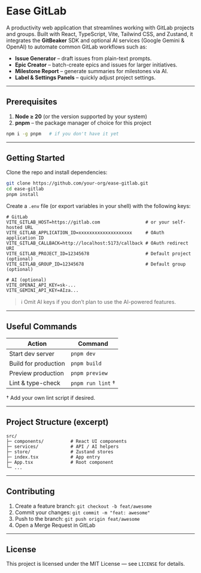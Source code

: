 # Ease GitLab

A productivity web application that streamlines working with GitLab projects and groups. Built with React, TypeScript, Vite, Tailwind CSS, and Zustand, it integrates the **GitBeaker** SDK and optional AI services (Google Gemini & OpenAI) to automate common GitLab workflows such as:

- **Issue Generator** – draft issues from plain-text prompts.
- **Epic Creator** – batch-create epics and issues for larger initiatives.
- **Milestone Report** – generate summaries for milestones via AI.
- **Label & Settings Panels** – quickly adjust project settings.

---

## Prerequisites

1. **Node ≥ 20** (or the version supported by your system)
2. **pnpm** – the package manager of choice for this project

```bash
npm i -g pnpm   # if you don't have it yet
```

---

## Getting Started

Clone the repo and install dependencies:

```bash
git clone https://github.com/your-org/ease-gitlab.git
cd ease-gitlab
pnpm install
```

Create a `.env` file (or export variables in your shell) with the following keys:

```env
# GitLab
VITE_GITLAB_HOST=https://gitlab.com                 # or your self-hosted URL
VITE_GITLAB_APPLICATION_ID=xxxxxxxxxxxxxxxxxxxx     # OAuth application ID
VITE_GITLAB_CALLBACK=http://localhost:5173/callback # OAuth redirect URI
VITE_GITLAB_PROJECT_ID=12345678                     # Default project (optional)
VITE_GITLAB_GROUP_ID=12345678                       # Default group   (optional)

# AI (optional)
VITE_OPENAI_API_KEY=sk-...
VITE_GEMINI_API_KEY=AIza...
```

> ℹ️ Omit AI keys if you don’t plan to use the AI-powered features.

---

## Useful Commands

| Action               | Command           |
| -------------------- | ----------------- |
| Start dev server     | `pnpm dev`        |
| Build for production | `pnpm build`      |
| Preview production   | `pnpm preview`    |
| Lint & type-check    | `pnpm run lint` † |

† Add your own lint script if desired.

---

## Project Structure (excerpt)

```
src/
├─ components/          # React UI components
├─ services/            # API / AI helpers
├─ store/               # Zustand stores
├─ index.tsx            # App entry
├─ App.tsx              # Root component
└─ ...
```

---

## Contributing

1. Create a feature branch: `git checkout -b feat/awesome`
2. Commit your changes: `git commit -m "feat: awesome"`
3. Push to the branch: `git push origin feat/awesome`
4. Open a Merge Request in GitLab

---

## License

This project is licensed under the MIT License — see `LICENSE` for details.
